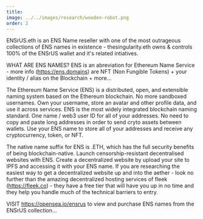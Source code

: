 ```yaml
---
title: 
image: ../../images/research/wooden-robot.png
order: 2
---
```

ENSrUS.eth is an ENS Name reseller with one of the most outrageous collections of ENS names in existence - thesingularity.eth owns & controls 100% of the ENSrUS wallet and it's related intiatives.

WHAT ARE ENS NAMES? ENS is an abreviation for Ethereum Name Service - more info (https://ens.domains) are NFT (Non Fungible Tokens) + your identity / alias on the Blockchain + more...

The Ethereum Name Service (ENS) is a distributed, open, and extensible naming system based on the Ethereum blockchain. No more sandboxed usernames. Own your username, store an avatar and other profile data, and use it across services. ENS is the most widely integrated blockchain naming standard. One name / web3 user ID for all of your addresses. No need to copy and paste long addresses in order to send cryto assets between wallets. Use your ENS name to store all of your addresses and receive any cryptocurrency, token, or NFT.

The native name suffix for ENS is .ETH, which has the full security benefits of being blockchain-native. Launch censorship-resistant decentralised websites with ENS. Create a decentralized website by upload your site to IPFS and accessing it with your ENS name. If you are researching the easiest way to get a decentralized website up and into the aether - look no further than the amazing decentralized hosting services of fleek (https://fleek.co) - they have a free tier that will have you up in no time and they help you handle much of the technical barriers to entry.

VISIT https://opensea.io/ensrus to view and purchase ENS names from the ENSrUS collection...